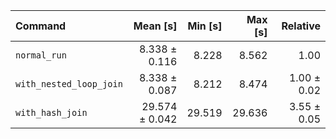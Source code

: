 | Command | Mean [s] | Min [s] | Max [s] | Relative |
|:---|---:|---:|---:|---:|
| `normal_run` | 8.338 ± 0.116 | 8.228 | 8.562 | 1.00 |
| `with_nested_loop_join` | 8.338 ± 0.087 | 8.212 | 8.474 | 1.00 ± 0.02 |
| `with_hash_join` | 29.574 ± 0.042 | 29.519 | 29.636 | 3.55 ± 0.05 |
